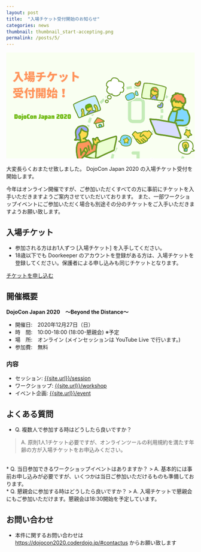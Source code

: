 ```yaml
---
layout: post
title:  "入場チケット受付開始のお知らせ"
categories: news
thumbnail: thumbnail_start-accepting.png
permalink: /posts/5/
---
```


<img src="/img/post/thumbnail_start-accepting.png">

大変長らくおまたせ致しました。
DojoCon Japan 2020 の入場チケット受付を開始します。

今年はオンライン開催ですが、ご参加いただくすべての方に事前にチケットを入手いただきますようご案内させていただいております。
また、一部ワークショップイベントにご参加いただく場合も別途その分のチケットをご入手いただきますようお願い致します。

## 入場チケット
* 参加される方はお1人ずつ [入場チケット] を入手してください。
* 18歳以下でも Doorkeeper のアカウントを登録がある方は、入場チケットを登録してください。保護者による申し込みも同じチケットとなります。

<div class="text-center">
    <a href="https://dojocon-japan.doorkeeper.jp/events/114635" class="btn btn-main"><i class="fas fa-user-plus"></i> チケットを申し込む</a>
</div>

## 開催概要
**DojoCon Japan 2020　～Beyond the Distance～**
* 開催日:　2020年12月27日（日）
* 時　間:　10:00-18:00 (18:00-懇親会) ※予定
* 場　所:　オンライン (メインセッションは YouTube Live で行います。)
* 参加費:　無料

### 内容
* セッション: <a href="{{site.url}}/session">{{site.url}}/session</a>
* ワークショップ: <a href="{{site.url}}/workshop">{{site.url}}/workshop</a>
* イベント企画: <a href="{{site.url}}/event">{{site.url}}/event</a>

## よくある質問
* Q. 複数人で参加する時はどうしたら良いですか？
> A. 原則1人1チケット必要ですが、オンラインツールの利用規約を満たす年齢の方が入場チケットをお申込みください。
<br>
* Q. 当日参加できるワークショップイベントはありますか？
> A. 基本的には事前お申し込みが必要ですが、いくつかは当日ご参加いただけるものも準備しております。
<br>
* Q. 懇親会に参加する時はどうしたら良いですか？
> A. 入場チケットで懇親会にもご参加いただけます。懇親会は18:30開始を予定しています。
<br>

##  お問い合わせ
* 本件に関するお問い合わせは <a href="https://dojocon2020.coderdojo.jp/#contactus">https://dojocon2020.coderdojo.jp/#contactus</a> からお願い致します
